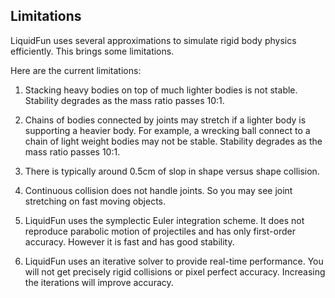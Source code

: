 ## Limitations

LiquidFun uses several approximations to simulate rigid body physics
efficiently. This brings some limitations.

Here are the current limitations:

1. Stacking heavy bodies on top of much lighter bodies is not stable.
Stability degrades as the mass ratio passes 10:1.

2. Chains of bodies connected by joints may stretch if a lighter body is
supporting a heavier body. For example, a wrecking ball connect to a chain of
light weight bodies may not be stable. Stability degrades as the mass ratio
passes 10:1.

3. There is typically around 0.5cm of slop in shape versus shape collision.

4. Continuous collision does not handle joints. So you may see joint
stretching on fast moving objects.

5. LiquidFun uses the symplectic Euler integration scheme. It does not
reproduce parabolic motion of projectiles and has only first-order accuracy.
However it is fast and has good stability.

6. LiquidFun uses an iterative solver to provide real-time performance. You
will not get precisely rigid collisions or pixel perfect accuracy. Increasing
the iterations will improve accuracy.
